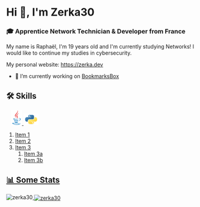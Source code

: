<h1>Hi 👋, I'm Zerka30</h1>
<h3>🎓 Apprentice Network Technician & Developer from France </h3>

My name is Raphaël, I'm 19 years old and I'm currently studying Networks! I would like to continue my studies in cybersecurity.

My personal website: https://zerka.dev

- 🤝 I’m currently working on [BookmarksBox](https://github.com/Cleymax/BookmarksBox)

<h2>🛠️ Skills</h2>

  <p align="left">&nbsp;&nbsp;
    <a href="https://www.java.com" target="_blank"> <img src="https://raw.githubusercontent.com/devicons/devicon/master/icons/java/java-original.svg" alt="java" width="30" height="40"/>
    </a> <a href="https://www.python.org" target="_blank"> <img src="https://raw.githubusercontent.com/devicons/devicon/master/icons/python/python-original.svg" alt="python" width="40" height="30"/>
  </p>
  
1. Item 1
1. Item 2
1. Item 3
   1. Item 3a
   1. Item 3b

<h2>📊 Some Stats</h2>

<p><img align="left" src="https://github-readme-stats.vercel.app/api/top-langs?username=zerka30&show_icons=true&locale=en&theme=dark" alt="zerka30" /></p>

<p>&nbsp;<img align="center" src="https://github-readme-stats.vercel.app/api?username=zerka30&show_icons=true&locale=en&theme=dark" alt="zerka30" /></p>
